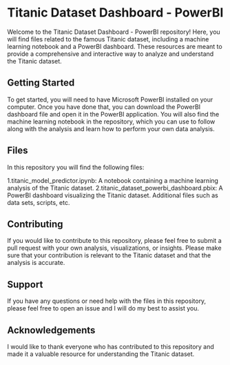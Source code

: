 
# Titanic Dataset Dashboard - PowerBI
Welcome to the Titanic Dataset Dashboard - PowerBI repository! Here, you will find files related to the famous Titanic dataset, including a machine learning notebook and a PowerBI dashboard. These resources are meant to provide a comprehensive and interactive way to analyze and understand the Titanic dataset.

## Getting Started
To get started, you will need to have Microsoft PowerBI installed on your computer. Once you have done that, you can download the PowerBI dashboard file and open it in the PowerBI application. You will also find the machine learning notebook in the repository, which you can use to follow along with the analysis and learn how to perform your own data analysis.

## Files
In this repository you will find the following files:

1.titanic_model_predictor.ipynb: A notebook containing a machine learning analysis of the Titanic dataset.
2.titanic_dataset_powerbi_dashboard.pbix: A PowerBI dashboard visualizing the Titanic dataset.
Additional files such as data sets, scripts, etc.

## Contributing
If you would like to contribute to this repository, please feel free to submit a pull request with your own analysis, visualizations, or insights. Please make sure that your contribution is relevant to the Titanic dataset and that the analysis is accurate.

## Support
If you have any questions or need help with the files in this repository, please feel free to open an issue and I will do my best to assist you.

## Acknowledgements
I would like to thank everyone who has contributed to this repository and made it a valuable resource for understanding the Titanic dataset.



